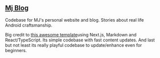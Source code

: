 ## [Mj Blog](https://jenicek.dev/)

Codebase for MJ's personal website and blog. Stories about real life Android craftsmanship.

Big credit to [this awesome template](https://github.com/vercel/next.js/tree/canary/examples/blog-starter)using Next.js,
Markdown and React/TypeScript. Its simple codebase with fast content updates. And last but not least its really playful
codebase to update/enhance even for beginners. 
